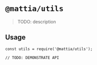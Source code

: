 # `@mattia/utils`

> TODO: description

## Usage

```
const utils = require('@mattia/utils');

// TODO: DEMONSTRATE API
```

